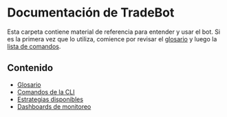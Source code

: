 # Documentación de TradeBot

Esta carpeta contiene material de referencia para entender y usar el bot.
Si es la primera vez que lo utiliza, comience por revisar el
[glosario](glossary.md) y luego la [lista de comandos](commands.md).

## Contenido

- [Glosario](glossary.md)
- [Comandos de la CLI](commands.md)
- [Estrategias disponibles](strategies.md)
- [Dashboards de monitoreo](dashboards.md)
